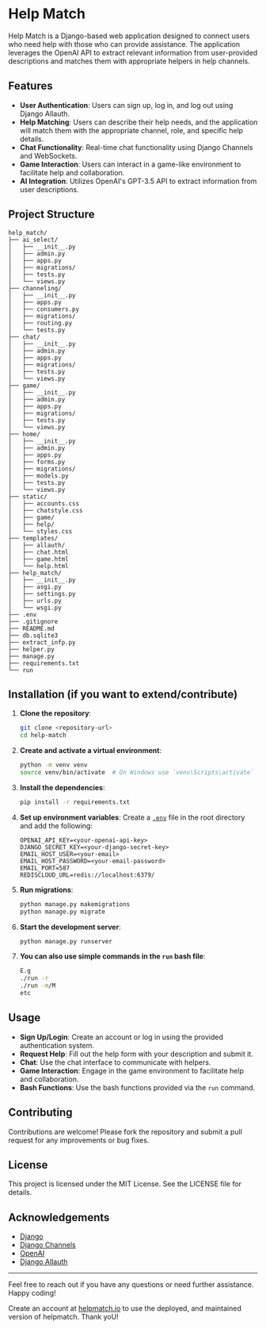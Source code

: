 # Help Match
Help Match is a Django-based web application designed to connect users who need help with those who can provide assistance. The application leverages the OpenAI API to extract relevant information from user-provided descriptions and matches them with appropriate helpers in help channels.

## Features

- **User Authentication**: Users can sign up, log in, and log out using Django Allauth.
- **Help Matching**: Users can describe their help needs, and the application will match them with the appropriate channel, role, and specific help details.
- **Chat Functionality**: Real-time chat functionality using Django Channels and WebSockets.
- **Game Interaction**: Users can interact in a game-like environment to facilitate help and collaboration.
- **AI Integration**: Utilizes OpenAI's GPT-3.5 API to extract information from user descriptions.

## Project Structure

```
help_match/
├── ai_select/
│   ├── __init__.py
│   ├── admin.py
│   ├── apps.py
│   ├── migrations/
│   ├── tests.py
│   └── views.py
├── channeling/
│   ├── __init__.py
│   ├── apps.py
│   ├── consumers.py
│   ├── migrations/
│   ├── routing.py
│   └── tests.py
├── chat/
│   ├── __init__.py
│   ├── admin.py
│   ├── apps.py
│   ├── migrations/
│   ├── tests.py
│   └── views.py
├── game/
│   ├── __init__.py
│   ├── admin.py
│   ├── apps.py
│   ├── migrations/
│   ├── tests.py
│   └── views.py
├── home/
│   ├── __init__.py
│   ├── admin.py
│   ├── apps.py
│   ├── forms.py
│   ├── migrations/
│   ├── models.py
│   ├── tests.py
│   └── views.py
├── static/
│   ├── accounts.css
│   ├── chatstyle.css
│   ├── game/
│   ├── help/
│   └── styles.css
├── templates/
│   ├── allauth/
│   ├── chat.html
│   ├── game.html
│   └── help.html
├── help_match/
│   ├── __init__.py
│   ├── asgi.py
│   ├── settings.py
│   ├── urls.py
│   └── wsgi.py
├── .env
├── .gitignore
├── README.md
├── db.sqlite3
├── extract_infp.py
├── helper.py
├── manage.py
├── requirements.txt
└── run
```

## Installation (if you want to extend/contribute)

1. **Clone the repository**:
    ```sh
    git clone <repository-url>
    cd help-match
    ```

2. **Create and activate a virtual environment**:
    ```sh
    python -m venv venv
    source venv/bin/activate  # On Windows use `venv\Scripts\activate`
    ```

3. **Install the dependencies**:
    ```sh
    pip install -r requirements.txt
    ```

4. **Set up environment variables**:
    Create a [`.env`](.env ) file in the root directory and add the following:
    ```
    OPENAI_API_KEY=<your-openai-api-key>
    DJANGO_SECRET_KEY=<your-django-secret-key>
    EMAIL_HOST_USER=<your-email>
    EMAIL_HOST_PASSWORD=<your-email-password>
    EMAIL_PORT=587
    REDISCLOUD_URL=redis://localhost:6379/
    ```

5. **Run migrations**:
    ```sh
    python manage.py makemigrations
    python manage.py migrate
    ```

6. **Start the development server**:
    ```sh
    python manage.py runserver
    ```


7. **You can also use simple commands in the `run` bash file**:
    ```sh
    E.g
    ./run -r
    ./run -m/M
    etc
    ```

## Usage

- **Sign Up/Login**: Create an account or log in using the provided authentication system.
- **Request Help**: Fill out the help form with your description and submit it.
- **Chat**: Use the chat interface to communicate with helpers.
- **Game Interaction**: Engage in the game environment to facilitate help and collaboration.
- **Bash Functions**: Use the bash functions provided via the `run` command.

## Contributing

Contributions are welcome! Please fork the repository and submit a pull request for any improvements or bug fixes.

## License

This project is licensed under the MIT License. See the LICENSE file for details.

## Acknowledgements

- [Django](https://www.djangoproject.com/)
- [Django Channels](https://channels.readthedocs.io/en/stable/)
- [OpenAI](https://www.openai.com/)
- [Django Allauth](https://django-allauth.readthedocs.io/en/latest/)

---

Feel free to reach out if you have any questions or need further assistance. Happy coding!

Create an account at [helpmatch.io](https://helpmatch.io) to use the deployed, and maintained version of helpmatch.
Thank yoU!


